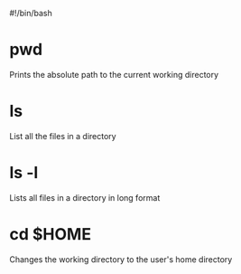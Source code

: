 #!/bin/bash
# pwd
Prints the absolute path to the current working directory
# ls
List all the files in a directory
# ls -l
Lists all files in a directory in long format
# cd $HOME
Changes the working directory to the user's home directory
